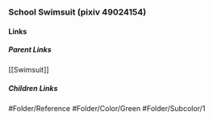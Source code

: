 ### School Swimsuit (pixiv 49024154)
#### Links
##### Parent Links
[[Swimsuit]]
##### Children Links
#Folder/Reference
#Folder/Color/Green
#Folder/Subcolor/1
